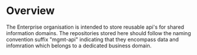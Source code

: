 # Overview

The Enterprise organisation is intended to store reusable api's for shared information domains. The repositories stored here should follow the naming convention suffix "mgmt-api" indicating that they encompass data and infomration which belongs to a dedicated business domain.
